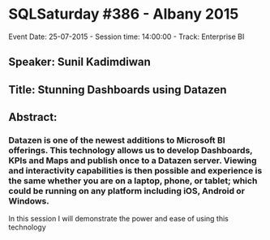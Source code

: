 # SQLSaturday #386 - Albany 2015
Event Date: 25-07-2015 - Session time: 14:00:00 - Track: Enterprise BI
## Speaker: Sunil Kadimdiwan
## Title: Stunning Dashboards using Datazen
## Abstract:
### Datazen is one of the newest additions to Microsoft BI offerings. This technology allows us to develop Dashboards, KPIs and Maps and publish once to a Datazen server. Viewing and interactivity capabilities is then possible and experience is the same whether you are on a laptop, phone, or tablet; which could be running on any platform including iOS, Android or Windows.

In this session I will demonstrate the power and ease of using this technology
